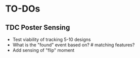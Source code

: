 # TO-DOs
## TDC Poster Sensing
* Test viability of tracking 5-10 designs
* What is the "found" event based on? # matching features?
* Add sensing of "flip" moment